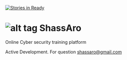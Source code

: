 [![Stories in Ready](https://badge.waffle.io/ShassAro/ShassAro.png?label=ready&title=Ready)](https://waffle.io/ShassAro/ShassAro)

![alt tag](https://cloud.githubusercontent.com/assets/8061130/7441244/5597ab9e-f0e7-11e4-8c30-e81a844804de.png)
ShassAro
========

Online Cyber security training platform

Active Development.
For question shassaro@gmail.com
